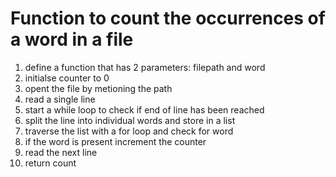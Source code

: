 # Function to count the occurrences of a word in a file

1.  define a function that has 2 parameters: filepath and word
2.  initialse counter to 0
3.  opent the file by metioning the path
4.  read a single line
5.  start a while loop to check if end of line has been reached
6.  split the line into individual words and store in a list
7.  traverse the list with a for loop and check for word
8.  if the word is present increment the counter
9.  read the next line 
10. return count
